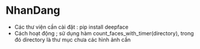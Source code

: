 # NhanDang
- Các thư viện cần cài đặt : pip install deepface
- Cách hoạt động ; sử dụng hàm count_faces_with_timer(directory), trong đó directory là thư mục chưa các hình ảnh cần 
